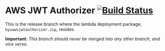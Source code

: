 # AWS JWT Authorizer [![Build Status](https://circleci.com/gh/byu-oit-appdev/aws-jwt-auth.svg?style=shield)](https://circleci.com/gh/byu-oit-appdev/aws-jwt-auth)

This is the release branch where the lambda deployment package, `byuawsjwtauthorizer.zip`, resides.

**Important**: *This branch should never be merged into any other branch, and vice versa*.

